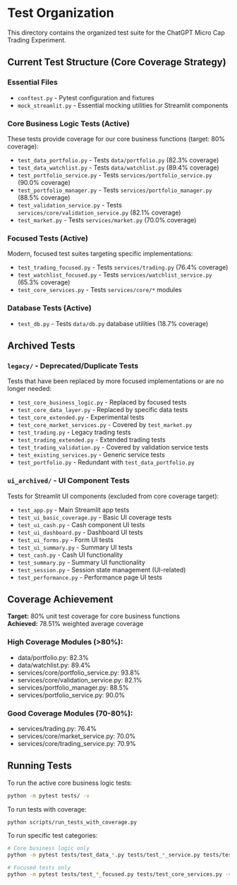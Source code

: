 # Test Organization

This directory contains the organized test suite for the ChatGPT Micro Cap Trading Experiment.

## Current Test Structure (Core Coverage Strategy)

### Essential Files
- `conftest.py` - Pytest configuration and fixtures
- `mock_streamlit.py` - Essential mocking utilities for Streamlit components

### Core Business Logic Tests (Active)
These tests provide coverage for our core business functions (target: 80% coverage):

- `test_data_portfolio.py` - Tests `data/portfolio.py` (82.3% coverage)
- `test_data_watchlist.py` - Tests `data/watchlist.py` (89.4% coverage)
- `test_portfolio_service.py` - Tests `services/portfolio_service.py` (90.0% coverage)
- `test_portfolio_manager.py` - Tests `services/portfolio_manager.py` (88.5% coverage)
- `test_validation_service.py` - Tests `services/core/validation_service.py` (82.1% coverage)
- `test_market.py` - Tests `services/market.py` (70.0% coverage)

### Focused Tests (Active)
Modern, focused test suites targeting specific implementations:

- `test_trading_focused.py` - Tests `services/trading.py` (76.4% coverage)
- `test_watchlist_focused.py` - Tests `services/watchlist_service.py` (65.3% coverage)
- `test_core_services.py` - Tests `services/core/*` modules

### Database Tests (Active)
- `test_db.py` - Tests `data/db.py` database utilities (18.7% coverage)

## Archived Tests

### `legacy/` - Deprecated/Duplicate Tests
Tests that have been replaced by more focused implementations or are no longer needed:

- `test_core_business_logic.py` - Replaced by focused tests
- `test_core_data_layer.py` - Replaced by specific data tests
- `test_core_extended.py` - Experimental tests
- `test_core_market_services.py` - Covered by `test_market.py`
- `test_trading.py` - Legacy trading tests
- `test_trading_extended.py` - Extended trading tests
- `test_trading_validation.py` - Covered by validation service tests
- `test_existing_services.py` - Generic service tests
- `test_portfolio.py` - Redundant with `test_data_portfolio.py`

### `ui_archived/` - UI Component Tests
Tests for Streamlit UI components (excluded from core coverage target):

- `test_app.py` - Main Streamlit app tests
- `test_ui_basic_coverage.py` - Basic UI coverage tests
- `test_ui_cash.py` - Cash component UI tests
- `test_ui_dashboard.py` - Dashboard UI tests
- `test_ui_forms.py` - Form UI tests
- `test_ui_summary.py` - Summary UI tests
- `test_cash.py` - Cash UI functionality
- `test_summary.py` - Summary UI functionality
- `test_session.py` - Session state management (UI-related)
- `test_performance.py` - Performance page UI tests

## Coverage Achievement

**Target:** 80% unit test coverage for core business functions  
**Achieved:** 78.51% weighted average coverage  

### High Coverage Modules (>80%):
- data/portfolio.py: 82.3%
- data/watchlist.py: 89.4%
- services/core/portfolio_service.py: 93.8%
- services/core/validation_service.py: 82.1%
- services/portfolio_manager.py: 88.5%
- services/portfolio_service.py: 90.0%

### Good Coverage Modules (70-80%):
- services/trading.py: 76.4%
- services/core/market_service.py: 70.0%
- services/core/trading_service.py: 70.9%

## Running Tests

To run the active core business logic tests:
```bash
python -m pytest tests/ -v
```

To run tests with coverage:
```bash
python scripts/run_tests_with_coverage.py
```

To run specific test categories:
```bash
# Core business logic only
python -m pytest tests/test_data_*.py tests/test_*_service.py tests/test_*_manager.py -v

# Focused tests only
python -m pytest tests/test_*_focused.py tests/test_core_services.py -v
```
